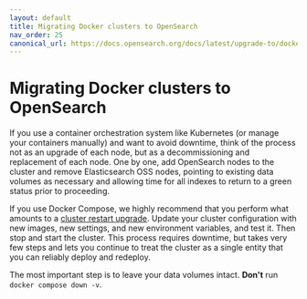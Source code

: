 ```yaml
---
layout: default
title: Migrating Docker clusters to OpenSearch
nav_order: 25
canonical_url: https://docs.opensearch.org/docs/latest/upgrade-to/docker-upgrade-to/
---
```


# Migrating Docker clusters to OpenSearch

If you use a container orchestration system like Kubernetes (or manage your containers manually) and want to avoid downtime, think of the process not as an upgrade of each node, but as a decommissioning and replacement of each node. One by one, add OpenSearch nodes to the cluster and remove Elasticsearch OSS nodes, pointing to existing data volumes as necessary and allowing time for all indexes to return to a green status prior to proceeding.

If you use Docker Compose, we highly recommend that you perform what amounts to a [cluster restart upgrade]({{site.url}}{{site.baseurl}}/upgrade-to/upgrade-to/). Update your cluster configuration with new images, new settings, and new environment variables, and test it. Then stop and start the cluster. This process requires downtime, but takes very few steps and lets you continue to treat the cluster as a single entity that you can reliably deploy and redeploy.

The most important step is to leave your data volumes intact. **Don't** run `docker compose down -v`.

